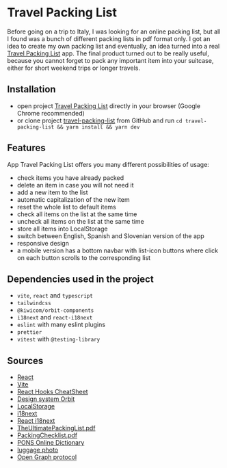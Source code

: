 # Travel Packing List

Before going on a trip to Italy, I was looking for an online packing list, but all I found was a bunch of different
packing lists in pdf format only. I got an idea to create my own packing list and eventually, an idea turned into a real
[Travel Packing List](https://flanzana.github.io/travel-packing-list/) app. The final product turned out to be really useful,
because you cannot forget to pack any important item into your suitcase, either for short weekend trips or longer travels.


## Installation
- open project [Travel Packing List](https://flanzana.github.io/travel-packing-list/) directly in your browser (Google Chrome recommended)
- or clone project [travel-packing-list](https://github.com/flanzana/travel-packing-list) from GitHub and
run `cd travel-packing-list && yarn install && yarn dev`


## Features
App Travel Packing List offers you many different possibilities of usage:
- check items you have already packed
- delete an item in case you will not need it
- add a new item to the list
- automatic capitalization of the new item
- reset the whole list to default items
- check all items on the list at the same time
- uncheck all items on the list at the same time
- store all items into LocalStorage
- switch between English, Spanish and Slovenian version of the app
- responsive design
- a mobile version has a bottom navbar with list-icon buttons where click on each button scrolls to the corresponding list

## Dependencies used in the project
- `vite`, `react` and `typescript`
- `tailwindcss`
- `@kiwicom/orbit-components`
- `i18next` and `react-i18next`
- `eslint` with many eslint plugins
- `prettier`
- `vitest` with `@testing-library`


## Sources
- [React](https://react.dev/)
- [Vite](https://vitejs.dev/)
- [React Hooks CheatSheet](https://react-hooks-cheatsheet.com/)
- [Design system Orbit](https://orbit.kiwi/)
- [LocalStorage](https://javascript.info/localstorage)
- [i18next](https://www.i18next.com/)
- [React i18next](https://react.i18next.com/)
- [TheUltimatePackingList.pdf](https://www.smartertravel.com/uploads/2019/05/The-Ultimate-Packing-List_Interactive-FINAL.pdf)
- [PackingChecklist.pdf](https://images.eaglecreek.com/is/content/eaglecreek/2019_Packing_Checklist.pdf)
- [PONS Online Dictionary](https://en.pons.com/translate)
- [luggage photo](https://unsplash.com/photos/TVllFyGaLEA)
- [Open Graph protocol](https://ogp.me/)
